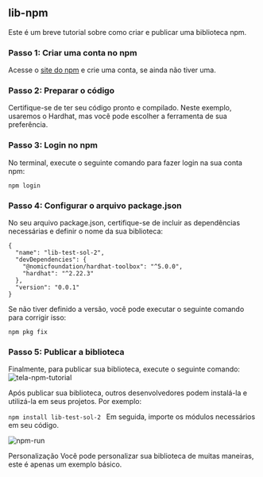 
## lib-npm

Este é um breve tutorial sobre como criar e publicar uma biblioteca npm.

### Passo 1: Criar uma conta no npm

Acesse o [site do npm](https://www.npmjs.com/) e crie uma conta, se ainda não tiver uma.

### Passo 2: Preparar o código

Certifique-se de ter seu código pronto e compilado. Neste exemplo, usaremos o Hardhat, mas você pode escolher a ferramenta de sua preferência.

### Passo 3: Login no npm

No terminal, execute o seguinte comando para fazer login na sua conta npm:


```
npm login
```


### Passo 4: Configurar o arquivo package.json
No seu arquivo package.json, certifique-se de incluir as dependências necessárias e definir o nome da sua biblioteca:

```
{
  "name": "lib-test-sol-2",
  "devDependencies": {
    "@nomicfoundation/hardhat-toolbox": "^5.0.0",
    "hardhat": "^2.22.3"
  },
  "version": "0.0.1"
}

```
Se não tiver definido a versão, você pode executar o seguinte comando para corrigir isso:

```
npm pkg fix
```

### Passo 5: Publicar a biblioteca
Finalmente, para publicar sua biblioteca, execute o seguinte comando:
![tela-npm-tutorial](https://github.com/beringui1611/lib-npm/assets/132324277/7cbbfe8c-8e3a-41b5-a154-f6dfddb06963)

Após publicar sua biblioteca, outros desenvolvedores podem instalá-la e utilizá-la em seus projetos. Por exemplo:


```npm install lib-test-sol-2 ```
Em seguida, importe os módulos necessários em seu código.

![npm-run](https://github.com/beringui1611/lib-npm/assets/132324277/02c90805-57a6-4428-8270-32403c09811f)


Personalização
Você pode personalizar sua biblioteca de muitas maneiras, este é apenas um exemplo básico.






